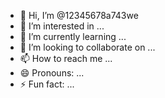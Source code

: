 - 👋 Hi, I’m @12345678a743we
- 👀 I’m interested in ...
- 🌱 I’m currently learning ...
- 💞️ I’m looking to collaborate on ...
- 📫 How to reach me ...
- 😄 Pronouns: ...
- ⚡ Fun fact: ...

<!---
12345678a743we/12345678a743we is a ✨ special ✨ repository because its `README.md` (this file) appears on your GitHub profile.
You can click the Preview link to take a look at your changes.
--->
